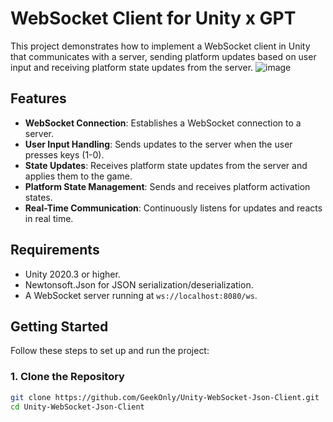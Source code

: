 # WebSocket Client for Unity x GPT

This project demonstrates how to implement a WebSocket client in Unity that communicates with a server, sending platform updates based on user input and receiving platform state updates from the server.
![image](https://github.com/user-attachments/assets/5f8477e9-5765-40c0-a815-12a3b7efa62f)
## Features

- **WebSocket Connection**: Establishes a WebSocket connection to a server.
- **User Input Handling**: Sends updates to the server when the user presses keys (1-0).
- **State Updates**: Receives platform state updates from the server and applies them to the game.
- **Platform State Management**: Sends and receives platform activation states.
- **Real-Time Communication**: Continuously listens for updates and reacts in real time.

## Requirements

- Unity 2020.3 or higher.
- Newtonsoft.Json for JSON serialization/deserialization.
- A WebSocket server running at `ws://localhost:8080/ws`.

## Getting Started

Follow these steps to set up and run the project:

### 1. Clone the Repository

```bash
git clone https://github.com/GeekOnly/Unity-WebSocket-Json-Client.git
cd Unity-WebSocket-Json-Client
